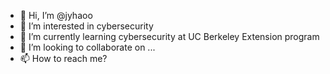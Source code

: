 - 👋 Hi, I’m @jyhaoo
- 👀 I’m interested in cybersecurity
- 🌱 I’m currently learning cybersecurity at UC Berkeley Extension program
- 💞️ I’m looking to collaborate on ...
- 📫 How to reach me?

<!---
jyhaoo/jyhaoo is a ✨ special ✨ repository because its `README.md` (this file) appears on your GitHub profile.
You can click the Preview link to take a look at your changes.
--->
